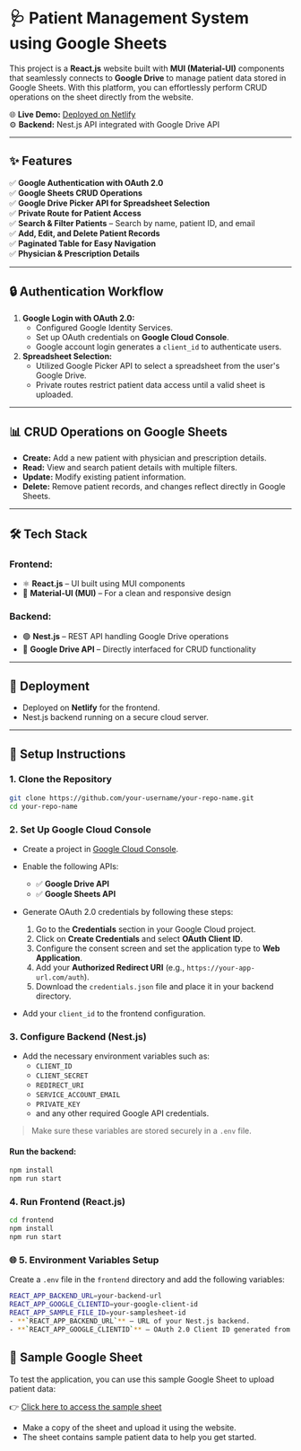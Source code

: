 # 🩺 Patient Management System using Google Sheets

This project is a **React.js** website built with **MUI (Material-UI)** components that seamlessly connects to **Google Drive** to manage patient data stored in Google Sheets. With this platform, you can effortlessly perform CRUD operations on the sheet directly from the website.

🌐 **Live Demo:** [Deployed on Netlify](#)  
⚙️ **Backend:** Nest.js API integrated with Google Drive API  

---

## ✨ Features

✅ **Google Authentication with OAuth 2.0**  
✅ **Google Sheets CRUD Operations**  
✅ **Google Drive Picker API for Spreadsheet Selection**  
✅ **Private Route for Patient Access**  
✅ **Search & Filter Patients** – Search by name, patient ID, and email  
✅ **Add, Edit, and Delete Patient Records**  
✅ **Paginated Table for Easy Navigation**  
✅ **Physician & Prescription Details**  

---

## 🔒 Authentication Workflow

1. **Google Login with OAuth 2.0:**  
   - Configured Google Identity Services.  
   - Set up OAuth credentials on **Google Cloud Console**.  
   - Google account login generates a `client_id` to authenticate users.  
2. **Spreadsheet Selection:**  
   - Utilized Google Picker API to select a spreadsheet from the user's Google Drive.  
   - Private routes restrict patient data access until a valid sheet is uploaded.  

---

## 📊 CRUD Operations on Google Sheets

- **Create:** Add a new patient with physician and prescription details.  
- **Read:** View and search patient details with multiple filters.  
- **Update:** Modify existing patient information.  
- **Delete:** Remove patient records, and changes reflect directly in Google Sheets.  

---

## 🛠️ Tech Stack

### Frontend:
- ⚛️ **React.js** – UI built using MUI components  
- 🎨 **Material-UI (MUI)** – For a clean and responsive design  

### Backend:
- 🟢 **Nest.js** – REST API handling Google Drive operations  
- 📡 **Google Drive API** – Directly interfaced for CRUD functionality  

---

## 🚀 Deployment

- Deployed on **Netlify** for the frontend.  
- Nest.js backend running on a secure cloud server.  

---

## 📝 Setup Instructions

### 1. Clone the Repository
```bash
git clone https://github.com/your-username/your-repo-name.git
cd your-repo-name
```
### 2. Set Up Google Cloud Console
- Create a project in [Google Cloud Console](https://console.cloud.google.com/).
- Enable the following APIs:
  - ✅ **Google Drive API**
  - ✅ **Google Sheets API**
- Generate OAuth 2.0 credentials by following these steps:
  1. Go to the **Credentials** section in your Google Cloud project.
  2. Click on **Create Credentials** and select **OAuth Client ID**.
  3. Configure the consent screen and set the application type to **Web Application**.
  4. Add your **Authorized Redirect URI** (e.g., `https://your-app-url.com/auth`).
  5. Download the `credentials.json` file and place it in your backend directory.

- Add your `client_id` to the frontend configuration.
### 3. Configure Backend (Nest.js)

- Add the necessary environment variables such as:
  - `CLIENT_ID`
  - `CLIENT_SECRET`
  - `REDIRECT_URI`
  - `SERVICE_ACCOUNT_EMAIL`
  - `PRIVATE_KEY`
  - and any other required Google API credentials.

> Make sure these variables are stored securely in a `.env` file.

#### Run the backend:

```bash
npm install
npm run start
```
### 4. Run Frontend (React.js)
```bash
cd frontend
npm install
npm run start
```
### 🌐 5. Environment Variables Setup

Create a `.env` file in the `frontend` directory and add the following variables:

```bash
REACT_APP_BACKEND_URL=your-backend-url
REACT_APP_GOOGLE_CLIENTID=your-google-client-id
REACT_APP_SAMPLE_FILE_ID=your-samplesheet-id
- **`REACT_APP_BACKEND_URL`** – URL of your Nest.js backend.  
- **`REACT_APP_GOOGLE_CLIENTID`** – OAuth 2.0 Client ID generated from Google Cloud Console.
```

## 📄 Sample Google Sheet

To test the application, you can use this sample Google Sheet to upload patient data:  

👉 [Click here to access the sample sheet](https://docs.google.com/spreadsheets/d/1JAHoAvX2395OWndkfE58hKkUzvEgyblB/edit?gid=696475617#gid=696475617)

- Make a copy of the sheet and upload it using the website.  
- The sheet contains sample patient data to help you get started.
